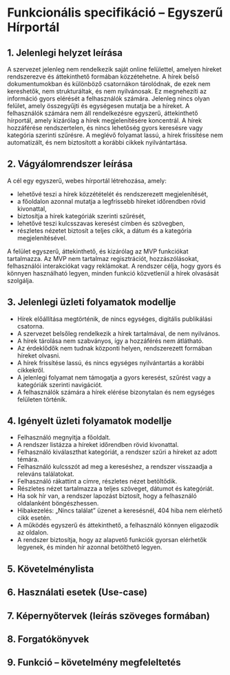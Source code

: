 # Funkcionális specifikáció – Egyszerű Hírportál

## 1. Jelenlegi helyzet leírása

A szervezet jelenleg nem rendelkezik saját online felülettel, amelyen híreket rendszerezve és áttekinthető formában közzétehetne.
A hírek belső dokumentumokban és különböző csatornákon tárolódnak, de ezek nem kereshetők, nem strukturáltak, és nem nyilvánosak.
Ez megnehezíti az információ gyors elérését a felhasználók számára.
Jelenleg nincs olyan felület, amely összegyűjti és egységesen mutatja be a híreket.
A felhasználók számára nem áll rendelkezésre egyszerű, áttekinthető hírportál, amely kizárólag a hírek megjelenítésére koncentrál.
A hírek hozzáférése rendszertelen, és nincs lehetőség gyors keresésre vagy kategória szerinti szűrésre.
A meglévő folyamat lassú, a hírek frissítése nem automatizált, és nem biztosított a korábbi cikkek nyilvántartása.

## 2. Vágyálomrendszer leírása

A cél egy egyszerű, webes hírportál létrehozása, amely:  

- lehetővé teszi a hírek közzétételét és rendszerezett megjelenítését,
- a főoldalon azonnal mutatja a legfrissebb híreket időrendben rövid kivonattal,
- biztosítja a hírek kategóriák szerinti szűrését,
- lehetővé teszi kulcsszavas keresést címben és szövegben,
- részletes nézetet biztosít a teljes cikk, a dátum és a kategória megjelenítésével.

A felület egyszerű, áttekinthető, és kizárólag az MVP funkciókat tartalmazza.
Az MVP nem tartalmaz regisztrációt, hozzászólásokat, felhasználói interakciókat vagy reklámokat.
A rendszer célja, hogy gyors és könnyen használható legyen, minden funkció közvetlenül a hírek olvasását szolgálja.

## 3. Jelenlegi üzleti folyamatok modellje

- Hírek előállítása megtörténik, de nincs egységes, digitális publikálási csatorna.
- A szervezet belsőleg rendelkezik a hírek tartalmával, de nem nyilvános.
- A hírek tárolása nem szabványos, így a hozzáférés nem átlátható.
- Az érdeklődők nem tudnak központi helyen, rendszerezett formában híreket olvasni.
- A hírek frissítése lassú, és nincs egységes nyilvántartás a korábbi cikkekről.
- A jelenlegi folyamat nem támogatja a gyors keresést, szűrést vagy a kategóriák szerinti navigációt.
- A felhasználók számára a hírek elérése bizonytalan és nem egységes felületen történik.

## 4. Igényelt üzleti folyamatok modellje

- Felhasználó megnyitja a főoldalt.
- A rendszer listázza a híreket időrendben rövid kivonattal.
- Felhasználó kiválaszthat kategóriát, a rendszer szűri a híreket az adott témára.
- Felhasználó kulcsszót ad meg a kereséshez, a rendszer visszaadja a releváns találatokat.
- Felhasználó rákattint a címre, részletes nézet betöltődik.
- Részletes nézet tartalmazza a teljes szöveget, dátumot és kategóriát.
- Ha sok hír van, a rendszer lapozást biztosít, hogy a felhasználó oldalanként böngészhessen.
- Hibakezelés: „Nincs találat” üzenet a keresésnél, 404 hiba nem elérhető cikk esetén.
- A működés egyszerű és áttekinthető, a felhasználó könnyen eligazodik az oldalon.
- A rendszer biztosítja, hogy az alapvető funkciók gyorsan elérhetők legyenek, és minden hír azonnal betölthető legyen.

## 5. Követelménylista



## 6. Használati esetek (Use-case)



## 7. Képernyőtervek (leírás szöveges formában)



## 8. Forgatókönyvek



## 9. Funkció – követelmény megfeleltetés

